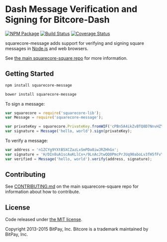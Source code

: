 # Dash Message Verification and Signing for Bitcore-Dash


[![NPM Package](https://img.shields.io/npm/v/squarecore-message.svg?style=flat-square)](https://www.npmjs.org/package/squarecore-message)
[![Build Status](https://img.shields.io/travis/squarepay/squarecore-message.svg?branch=master&style=flat-square)](https://travis-ci.org/squarepay/squarecore-message)
[![Coverage Status](https://img.shields.io/coveralls/bitpay/squarecore-message.svg?style=flat-square)](https://coveralls.io/r/squarepay/squarecore-message?branch=master)

squarecore-message adds support for verifying and signing square messages in [Node.js](http://nodejs.org/) and web browsers.

See [the main squarecore-square repo](https://github.com/squarepay/squarecore-square) for more information.

## Getting Started

```sh
npm install squarecore-message
```

```sh
bower install squarecore-message
```

To sign a message:

```javascript
var squarecore = require('squarecore-lib');
var Message = require('squarecore-message');

var privateKey = squarecore.PrivateKey.fromWIF('cPBn5A4ikZvBTQ8D7NnvHZYCAxzDZ5Z2TSGW2LkyPiLxqYaJPBW4');
var signature = Message('hello, world').sign(privateKey);
```

To verify a message:

```javascript
var address = 'n1ZCYg9YXtB5XCZazLxSmPDa8iwJRZHhGx';
var signature = 'H/DIn8uA1scAuKLlCx+/9LnAcJtwQQ0PmcPrJUq90aboLv3fH5fFvY+vmbfOSFEtGarznYli6ShPr9RXwY9UrIY=';
var verified = Message('hello, world').verify(address, signature);
```

## Contributing

See [CONTRIBUTING.md](https://github.com/squarepay/squarecore-square/blob/master/CONTRIBUTING.md) on the main squarecore-square repo for information about how to contribute.

## License

Code released under [the MIT license](https://github.com/bitpay/squarecore/blob/master/LICENSE).

Copyright 2013-2015 BitPay, Inc. Bitcore is a trademark maintained by BitPay, Inc.


